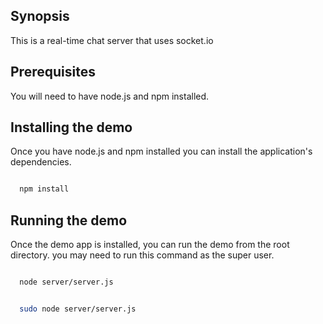 
## Synopsis
This is a real-time chat server that uses socket.io

## Prerequisites 
You will need to have node.js and npm installed.

## Installing the demo
Once you have node.js and npm installed you can install the application's dependencies.

```bash

  npm install

```

## Running the demo
Once the demo app is installed, you can run the demo from the root directory. you may need to run this command as the super user.

```bash

  node server/server.js

```

```bash

  sudo node server/server.js

```

